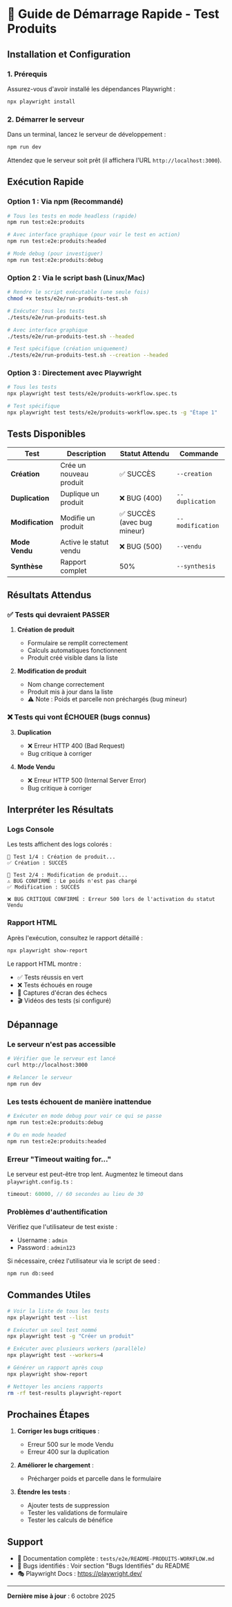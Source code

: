 # 🚀 Guide de Démarrage Rapide - Test Produits

## Installation et Configuration

### 1. Prérequis

Assurez-vous d'avoir installé les dépendances Playwright :

```bash
npx playwright install
```

### 2. Démarrer le serveur

Dans un terminal, lancez le serveur de développement :

```bash
npm run dev
```

Attendez que le serveur soit prêt (il affichera l'URL `http://localhost:3000`).

## Exécution Rapide

### Option 1 : Via npm (Recommandé)

```bash
# Tous les tests en mode headless (rapide)
npm run test:e2e:produits

# Avec interface graphique (pour voir le test en action)
npm run test:e2e:produits:headed

# Mode debug (pour investiguer)
npm run test:e2e:produits:debug
```

### Option 2 : Via le script bash (Linux/Mac)

```bash
# Rendre le script exécutable (une seule fois)
chmod +x tests/e2e/run-produits-test.sh

# Exécuter tous les tests
./tests/e2e/run-produits-test.sh

# Avec interface graphique
./tests/e2e/run-produits-test.sh --headed

# Test spécifique (création uniquement)
./tests/e2e/run-produits-test.sh --creation --headed
```

### Option 3 : Directement avec Playwright

```bash
# Tous les tests
npx playwright test tests/e2e/produits-workflow.spec.ts

# Test spécifique
npx playwright test tests/e2e/produits-workflow.spec.ts -g "Étape 1"
```

## Tests Disponibles

| Test | Description | Statut Attendu | Commande |
|------|-------------|----------------|----------|
| **Création** | Crée un nouveau produit | ✅ SUCCÈS | `--creation` |
| **Duplication** | Duplique un produit | ❌ BUG (400) | `--duplication` |
| **Modification** | Modifie un produit | ✅ SUCCÈS (avec bug mineur) | `--modification` |
| **Mode Vendu** | Active le statut vendu | ❌ BUG (500) | `--vendu` |
| **Synthèse** | Rapport complet | 50% | `--synthesis` |

## Résultats Attendus

### ✅ Tests qui devraient PASSER

1. **Création de produit**
   - Formulaire se remplit correctement
   - Calculs automatiques fonctionnent
   - Produit créé visible dans la liste

2. **Modification de produit**
   - Nom change correctement
   - Produit mis à jour dans la liste
   - ⚠️ Note : Poids et parcelle non préchargés (bug mineur)

### ❌ Tests qui vont ÉCHOUER (bugs connus)

3. **Duplication**
   - ❌ Erreur HTTP 400 (Bad Request)
   - Bug critique à corriger

4. **Mode Vendu**
   - ❌ Erreur HTTP 500 (Internal Server Error)
   - Bug critique à corriger

## Interpréter les Résultats

### Logs Console

Les tests affichent des logs colorés :

```
🔵 Test 1/4 : Création de produit...
✅ Création : SUCCÈS

🔵 Test 2/4 : Modification de produit...
⚠️ BUG CONFIRMÉ : Le poids n'est pas chargé
✅ Modification : SUCCÈS

❌ BUG CRITIQUE CONFIRMÉ : Erreur 500 lors de l'activation du statut Vendu
```

### Rapport HTML

Après l'exécution, consultez le rapport détaillé :

```bash
npx playwright show-report
```

Le rapport HTML montre :

- ✅ Tests réussis en vert
- ❌ Tests échoués en rouge
- 📸 Captures d'écran des échecs
- 🎬 Vidéos des tests (si configuré)

## Dépannage

### Le serveur n'est pas accessible

```bash
# Vérifier que le serveur est lancé
curl http://localhost:3000

# Relancer le serveur
npm run dev
```

### Les tests échouent de manière inattendue

```bash
# Exécuter en mode debug pour voir ce qui se passe
npm run test:e2e:produits:debug

# Ou en mode headed
npm run test:e2e:produits:headed
```

### Erreur "Timeout waiting for..."

Le serveur est peut-être trop lent. Augmentez le timeout dans `playwright.config.ts` :

```typescript
timeout: 60000, // 60 secondes au lieu de 30
```

### Problèmes d'authentification

Vérifiez que l'utilisateur de test existe :

- Username : `admin`
- Password : `admin123`

Si nécessaire, créez l'utilisateur via le script de seed :

```bash
npm run db:seed
```

## Commandes Utiles

```bash
# Voir la liste de tous les tests
npx playwright test --list

# Exécuter un seul test nommé
npx playwright test -g "Créer un produit"

# Exécuter avec plusieurs workers (parallèle)
npx playwright test --workers=4

# Générer un rapport après coup
npx playwright show-report

# Nettoyer les anciens rapports
rm -rf test-results playwright-report
```

## Prochaines Étapes

1. **Corriger les bugs critiques** :
   - Erreur 500 sur le mode Vendu
   - Erreur 400 sur la duplication

2. **Améliorer le chargement** :
   - Précharger poids et parcelle dans le formulaire

3. **Étendre les tests** :
   - Ajouter tests de suppression
   - Tester les validations de formulaire
   - Tester les calculs de bénéfice

## Support

- 📖 Documentation complète : `tests/e2e/README-PRODUITS-WORKFLOW.md`
- 🐛 Bugs identifiés : Voir section "Bugs Identifiés" du README
- 🎭 Playwright Docs : <https://playwright.dev/>

---

**Dernière mise à jour** : 6 octobre 2025
